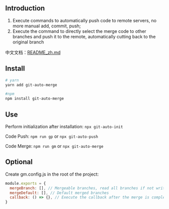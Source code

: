 ## Introduction
1. Execute commands to automatically push code to remote servers, no more manual add, commit, push; 
2. Execute the command to directly select the merge code to other branches and push it to the remote, automatically cutting back to the original branch

中文文档：[README_zh.md](./README_zh.md)

## Install
```bash
# yarn
yarn add git-auto-merge

#npm
npm install git-auto-merge
```

## Use
Perform initialization after installation: `npx git-auto-init`

Code Push: `npm run gp` or `npx git-auto-push`

Code Merge: `npm run gm` or `npx git-auto-merge`

## Optional
Create gm.config.js in the root of the project: 
```js
module.exports = {
  mergeBranch: [], // Mergeable branches, read all branches if not written by default
  mergeDefault: [], // Default merged branches
  callback: () => {}, // Execute the callback after the merge is complete
}
```
